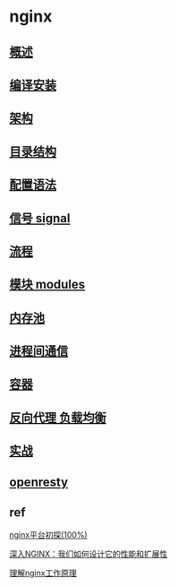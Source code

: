 # nginx

## [概述](nginx-overview.md)

## [编译安装](nginx-compile.md)

## [架构](nginx-arch.md)

## [目录结构](nginx-file.md)

## [配置语法](nginx-config-grammer.md)

## [信号 signal](nginx-signal.md)

## [流程](nginx-process.md)

## [模块 modules](nginx-modules.md)

## [内存池](nginx-pool.md)

## [进程间通信](nginx-process-communicate.md)

## [容器](nginx-container.md)

## [反向代理 负载均衡](nginx-proxy.md)

## [实战](nginx-action.md)

## [openresty](nginx-openresty.md)

## ref

[nginx平台初探(100%)](http://tengine.taobao.org/book/chapter_02.html#nginx)

[深入NGINX：我们如何设计它的性能和扩展性](https://www.cnblogs.com/chenjfblog/p/8715580.html)

[理解nginx工作原理](https://www.jianshu.com/p/6215e5d24553)
